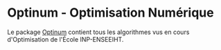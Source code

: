 # Optinum - Optimisation Numérique

Le package [Optinum](https://github.com/mathn7/optinum) contient
tous les algorithmes vus en cours d'Optimisation de l'École INP-ENSEEIHT.
